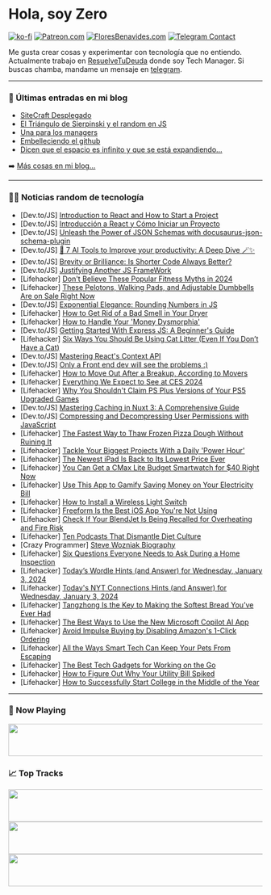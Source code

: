 # Hola, soy Zero

[![ko-fi](https://ko-fi.com/img/githubbutton_sm.svg)](https://ko-fi.com/J3J4N0LUK)
[![Patreon.com](https://img.shields.io/endpoint.svg?url=https%3A%2F%2Fshieldsio-patreon.vercel.app%2Fapi%3Fusername%3Dzerodragon%26type%3Dpatrons&style=for-the-badge)](https://patreon.com/zerodragon)
[![FloresBenavides.com](https://img.shields.io/website?down_message=oops&label=MiBlog&style=for-the-badge&up_message=online&url=https%3A%2F%2Ffloresbenavides.com)](https://floresbenavides.com)
[![Telegram Contact](https://img.shields.io/badge/escr%C3%ADbeme-ZeroDragon-%2326A5E4?style=for-the-badge&logo=telegram)](https://t.me/zerodragon)

Me gusta crear cosas y experimentar con tecnología que no entiendo.
Actualmente trabajo en [ResuelveTuDeuda](http://github.com/resuelve) donde soy Tech Manager.
Si buscas chamba, mandame un mensaje en [telegram](https://t.me/zerodragon).

---

### 📕 Últimas entradas en mi blog
<!-- BLOG-POST-LIST:START -->
- [SiteCraft Desplegado](https://floresbenavides.com/sitecraft-desplegado/)
- [El Triángulo de Sierpinski y el random en JS](https://floresbenavides.com/el-triangulo-de-sierpinski-y-el-random-en-js/)
- [Una para los managers](https://floresbenavides.com/una-para-los-managers/)
- [Embelleciendo el github](https://floresbenavides.com/embelleciendo-el-github/)
- [Dicen que el espacio es infinito y que se está expandiendo…](https://floresbenavides.com/dicen-que-el-espacio-es-infinito-y-que-se-esta-expandiendo/)
<!-- BLOG-POST-LIST:END -->

➡️ [Más cosas en mi blog...](https://floresbenavides.com)

---

### 👨‍💻 Noticias random de tecnología
<!-- TECH-POSTS:START -->
- [Dev.to/JS] [Introduction to React and How to Start a Project](https://dev.to/marmariadev/introduction-to-react-and-how-to-start-a-project-1088)
- [Dev.to/JS] [Introducción a React y Cómo Iniciar un Proyecto](https://dev.to/marmariadev/introduccion-a-react-y-como-iniciar-un-proyecto-i01)
- [Dev.to/JS] [Unleash the Power of JSON Schemas with docusaurus-json-schema-plugin](https://dev.to/jy95/unleash-the-power-of-json-schemas-with-docusaurus-json-schema-plugin-2e8g)
- [Dev.to/JS] [🚀 7 AI Tools to Improve your productivity: A Deep Dive 🪄✨](https://dev.to/ukanwat/7-ai-tools-to-improve-your-productivity-a-deep-dive-307)
- [Dev.to/JS] [Brevity or Brilliance: Is Shorter Code Always Better?](https://dev.to/codesensei/brevity-or-brilliance-is-shorter-code-always-better-3en9)
- [Dev.to/JS] [Justifying Another JS FrameWork](https://dev.to/oarabiledev/justifying-another-js-framework-3en8)
- [Lifehacker] [Don&#39;t Believe These Popular Fitness Myths in 2024](https://lifehacker.com/health/dont-believe-these-popular-fitness-myths)
- [Lifehacker] [These Pelotons, Walking Pads, and Adjustable Dumbbells Are on Sale Right Now](https://lifehacker.com/health/best-new-years-deals-on-home-gym-equipment)
- [Dev.to/JS] [Exponential Elegance: Rounding Numbers in JS](https://dev.to/jpinho/exponential-elegance-rounding-numbers-in-js-1gdo)
- [Lifehacker] [How to Get Rid of a Bad Smell in Your Dryer](https://lifehacker.com/home/how-to-get-rid-of-a-bad-smell-in-your-dryer)
- [Lifehacker] [How to Handle Your &#39;Money Dysmorphia&#39;](https://lifehacker.com/money/what-is-money-dysmorphia)
- [Dev.to/JS] [Getting Started With Express JS: A Beginner&#39;s Guide](https://dev.to/martins_ngene/getting-started-with-express-js-a-beginners-guide-39oi)
- [Lifehacker] [Six Ways You Should Be Using Cat Litter &lpar;Even If You Don’t Have a Cat&rpar;](https://lifehacker.com/home/surprising-alternative-uses-for-cat-litter)
- [Dev.to/JS] [Mastering React&#39;s Context API](https://dev.to/omotayo21/mastering-reacts-context-api-37mp)
- [Dev.to/JS] [Only a Front end dev will see the problems :&rpar;](https://dev.to/hyperupscale/only-a-front-end-dev-will-see-the-problems--3def)
- [Lifehacker] [How to Move Out After a Breakup, According to Movers](https://lifehacker.com/relationships/how-to-move-out-after-a-breakup)
- [Lifehacker] [Everything We Expect to See at CES 2024](https://lifehacker.com/tech/what-to-expect-from-ces-2024)
- [Lifehacker] [Why You Shouldn&#39;t Claim PS Plus Versions of Your PS5 Upgraded Games](https://lifehacker.com/entertainment/dont-claim-ps-plus-versions-of-ps5-games)
- [Dev.to/JS] [Mastering Caching in Nuxt 3: A Comprehensive Guide](https://dev.to/ymir/mastering-caching-in-nuxt-3-a-comprehensive-guide-22ea)
- [Dev.to/JS] [Compressing and Decompressing User Permissions with JavaScript](https://dev.to/kamesh_dev/compressing-and-decompressing-user-permissions-with-javascript-4e4j)
- [Lifehacker] [The Fastest Way to Thaw Frozen Pizza Dough Without Ruining It](https://lifehacker.com/the-best-way-to-thaw-frozen-pizza-dough)
- [Lifehacker] [Tackle Your Biggest Projects With a Daily &#39;Power Hour&#39;](https://lifehacker.com/work/increase-productivity-with-power-hour)
- [Lifehacker] [The Newest iPad Is Back to Its Lowest Price Ever](https://lifehacker.com/tech/10th-generation-ipad-sale)
- [Lifehacker] [You Can Get a CMax Lite Budget Smartwatch for $40 Right Now](https://lifehacker.com/tech/cmax-lite-smartwatch-sale)
- [Lifehacker] [Use This App to Gamify Saving Money on Your Electricity Bill](https://lifehacker.com/home/use-gridrewards-app-to-gamify-your-electricity-use)
- [Lifehacker] [How to Install a Wireless Light Switch](https://lifehacker.com/home/install-wireless-light-switch)
- [Lifehacker] [Freeform Is the Best iOS App You&#39;re Not Using](https://lifehacker.com/tech/how-to-use-freeform-app)
- [Lifehacker] [Check If Your BlendJet Is Being Recalled for Overheating and Fire Risk](https://lifehacker.com/money/blendjet-2-recall)
- [Lifehacker] [Ten Podcasts That Dismantle Diet Culture](https://lifehacker.com/entertainment/best-podcasts-about-diet-culture)
- [Crazy Programmer] [Steve Wozniak Biography](https://www.thecrazyprogrammer.com/2024/01/steve-wozniak-biography.html)
- [Lifehacker] [Six Questions Everyone Needs to Ask During a Home Inspection](https://lifehacker.com/home/questions-to-ask-during-your-home-inspection)
- [Lifehacker] [Today’s Wordle Hints &lpar;and Answer&rpar; for Wednesday, January 3, 2024](https://lifehacker.com/entertainment/wordle-answer-today-january-3-2024)
- [Lifehacker] [Today&#39;s NYT Connections Hints &lpar;and Answer&rpar; for Wednesday, January 3, 2024](https://lifehacker.com/entertainment/nyt-connections-answer-today-january-3-2024)
- [Lifehacker] [Tangzhong Is the Key to Making the Softest Bread You’ve Ever Had](https://lifehacker.com/food-drink/how-to-make-bread-with-tangzhong)
- [Lifehacker] [The Best Ways to Use the New Microsoft Copilot AI App](https://lifehacker.com/tech/microsoft-copilot-ai-app-android-uses)
- [Lifehacker] [Avoid Impulse Buying by Disabling Amazon&#39;s 1-Click Ordering](https://lifehacker.com/avoid-impulse-buying-by-disabling-amazons-1-click-order-1845257810)
- [Lifehacker] [All the Ways Smart Tech Can Keep Your Pets From Escaping](https://lifehacker.com/tech/how-smart-tech-can-help-keep-pets-from-escaping)
- [Lifehacker] [The Best Tech Gadgets for Working on the Go](https://lifehacker.com/the-best-tech-gadgets-for-working-on-the-go-1850674553)
- [Lifehacker] [How to Figure Out Why Your Utility Bill Spiked](https://lifehacker.com/money/why-is-my-utility-bill-higher)
- [Lifehacker] [How to Successfully Start College in the Middle of the Year](https://lifehacker.com/family/how-to-successfully-start-college-in-the-spring-semester)<!-- TECH-POSTS:END -->

---

### 🎵 Now Playing
<a href="https://spotify-now-playing-dun.vercel.app/now-playing?open"><img src="https://spotify-now-playing-dun.vercel.app/now-playing" width="540" height="64"></a>

### 📈 Top Tracks
<a href="https://spotify-now-playing-dun.vercel.app/top-tracks?i=1&open"><img src="https://spotify-now-playing-dun.vercel.app/top-tracks?i=1" width="540" height="64"></a>
<a href="https://spotify-now-playing-dun.vercel.app/top-tracks?i=2&open"><img src="https://spotify-now-playing-dun.vercel.app/top-tracks?i=2" width="540" height="64"></a>
<a href="https://spotify-now-playing-dun.vercel.app/top-tracks?i=3&open"><img src="https://spotify-now-playing-dun.vercel.app/top-tracks?i=3" width="540" height="64"></a>
